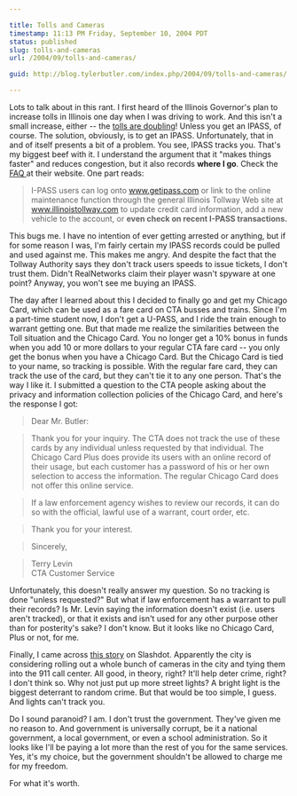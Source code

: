 ```yaml
---

title: Tolls and Cameras
timestamp: 11:13 PM Friday, September 10, 2004 PDT
status: published
slug: tolls-and-cameras
url: /2004/09/tolls-and-cameras/

guid: http://blog.tylerbutler.com/index.php/2004/09/tolls-and-cameras/

---
```


Lots to talk about in this rant. I first heard of the Illinois Governor's plan
to increase tolls in Illinois one day when I was driving to work. And this
isn't a small increase, either -- the [tolls are doubling][1]! Unless you get
an IPASS, of course. The solution, obviously, is to get an IPASS.
Unfortunately, that in and of itself presents a bit of a problem. You see,
IPASS tracks you. That's my biggest beef with it. I understand the argument
that it "makes things faster" and reduces congestion, but it also records
**where I go**. Check the [FAQ ][2]at their website. One part reads:

> I-PASS users can log onto www.getipass.com or link to the online maintenance
function through the general Illinois Tollway Web site at
www.illinoistollway.com to update credit card information, add a new vehicle
to the account, or **even check on recent I-PASS transactions.**

This bugs me. I have no intention of ever getting arrested or anything, but if
for some reason I was, I'm fairly certain my IPASS records could be pulled and
used against me. This makes me angry. And despite the fact that the Tollway
Authority says they don't track users speeds to issue tickets, I don't trust
them. Didn't RealNetworks claim their player wasn't spyware at one point?
Anyway, you won't see me buying an IPASS.

  
The day after I learned about this I decided to finally go and get my Chicago
Card, which can be used as a fare card on CTA busses and trains. Since I'm a
part-time student now, I don't get a U-PASS, and I ride the train enough to
warrant getting one. But that made me realize the similarities between the
Toll situation and the Chicago Card. You no longer get a 10% bonus in funds
when you add 10 or more dollars to your regular CTA fare card -- you only get
the bonus when you have a Chicago Card. But the Chicago Card is tied to your
name, so tracking is possible. With the regular fare card, they can track the
use of the card, but they can't tie it to any one person. That's the way I
like it. I submitted a question to the CTA people asking about the privacy and
information collection policies of the Chicago Card, and here's the response I
got:

> Dear Mr. Butler:
  
> Thank you for your inquiry. The CTA does not track the use of these cards by
any individual unless requested by that individual. The Chicago Card Plus does
provide its users with an online record of their usage, but each customer has
a password of his or her own selection to access the information. The regular
Chicago Card does not offer this online service.

> If a law enforcement agency wishes to review our records, it can do so with
the official, lawful use of a warrant, court order, etc.

> Thank you for your interest.
  
> Sincerely,
  
> Terry Levin  
> CTA Customer Service

Unfortunately, this doesn't really answer my question. So no tracking is done
"unless requested?" But what if law enforcement has a warrant to pull their
records? Is Mr. Levin saying the information doesn't exist (i.e. users aren't
tracked), or that it exists and isn't used for any other purpose other than
for posterity's sake? I don't know. But it looks like no Chicago Card, Plus or
not, for me.

  
Finally, I came across [this story][3] on Slashdot. Apparently the city is
considering rolling out a whole bunch of cameras in the city and tying them
into the 911 call center. All good, in theory, right? It'll help deter crime,
right? I don't think so. Why not just put up more street lights? A bright
light is the biggest deterrant to random crime. But that would be too simple,
I guess. And lights can't track you.

  
Do I sound paranoid? I am. I don't trust the government. They've given me no
reason to. And government is universally corrupt, be it a national government,
a local government, or even a school administration. So it looks like I'll be
paying a lot more than the rest of you for the same services. Yes, it's my
choice, but the government shouldn't be allowed to charge me for my freedom.
  
For what it's worth.

   [1]: http://www.google.com/search?q=cache:B6k2O8uaf5sJ:www.suntimes.com/output/news/cst-nws-toll26.html&hl=en
   [2]: http://www.illinoistollway.com/portal/page?_pageid=53,34586,53_34725:53_34734&_dad=portal&_schema=PORTAL
   [3]: http://yro.slashdot.org/article.pl?sid=04/09/09/2217232&tid=158&tid=103&tid=1&tid=17
